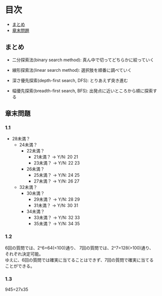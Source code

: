 # 目次

- [まとめ](#まとめ)
- [章末問題](#章末問題)

## まとめ
* 二分探索法(binary search method): 真ん中で切ってどちらかに絞っていく
* 線形探索法(linear search method): 選択肢を順番に調べていく

* 深さ優先探索(depth-first search, DFS): とりあえず突き進む
* 幅優先探索(breadth-first search, BFS): 出発点に近いところから順に探索する

## 章末問題
### 1.1
* 28未満？
    * 24未満？
        * 22未満？
            * 21未満？ -> Y/N: 20 21
            * 23未満？ -> Y/N: 22 23
        * 26未満？
            * 25未満？ -> Y/N: 24 25
            * 27未満？ -> Y/N: 26 27
    * 32未満？
        * 30未満？
            * 29未満？ -> Y/N: 28 29
            * 31未満？ -> Y/N: 30 31
        * 34未満？
            * 33未満？ -> Y/N: 32 33
            * 35未満？ -> Y/N: 34 35

### 1.2
6回の質問では、2^6=64(<100)通り、
7回の質問では、2^7=128(>100)通り、
それぞれ決定可能。  
ゆえに、6回の質問では確実に当てることはできず、7回の質問で確実に当てることができる。

### 1.3
945=27x35
